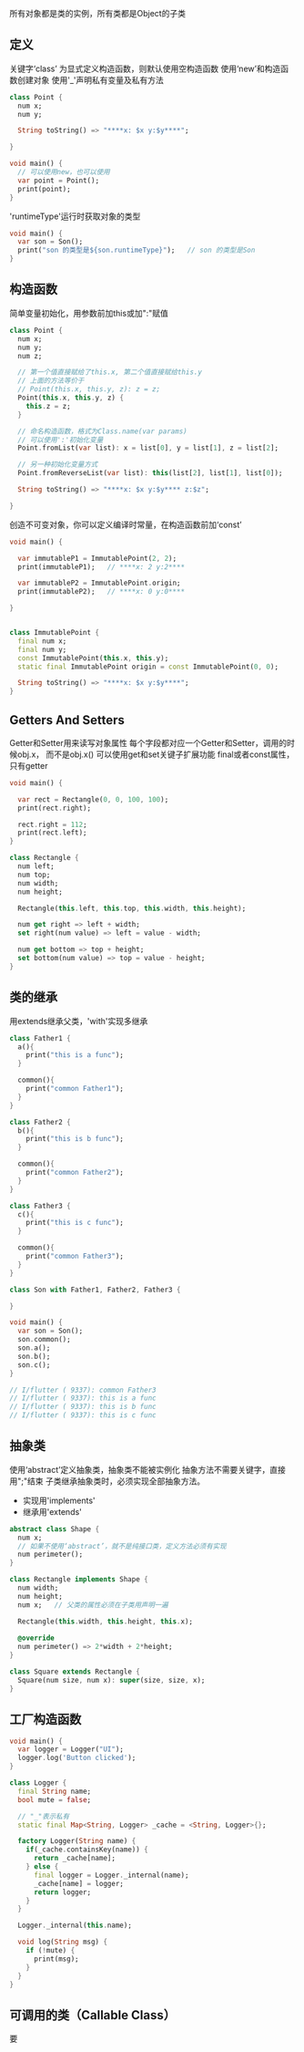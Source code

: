 所有对象都是类的实例，所有类都是Object的子类
## 定义
关键字‘class’
为显式定义构造函数，则默认使用空构造函数
使用‘new’和构造函数创建对象
使用'_'声明私有变量及私有方法
```Dart
class Point {
  num x;
  num y;

  String toString() => "****x: $x y:$y****";

}

void main() {
  // 可以使用new，也可以使用
  var point = Point();
  print(point);	
}

```
'runtimeType'运行时获取对象的类型
```Dart
void main() {
  var son = Son();
  print("son 的类型是${son.runtimeType}");   // son 的类型是Son
}
```

## 构造函数
简单变量初始化，用参数前加this或加":"赋值
```Dart
class Point {
  num x;
  num y;
  num z;

  // 第一个值直接赋给了this.x, 第二个值直接赋给this.y
  // 上面的方法等价于
  // Point(this.x, this.y, z): z = z;
  Point(this.x, this.y, z) {
    this.z = z;
  }

  // 命名构造函数，格式为Class.name(var params)
  // 可以使用':'初始化变量
  Point.fromList(var list): x = list[0], y = list[1], z = list[2];

  // 另一种初始化变量方式
  Point.fromReverseList(var list): this(list[2], list[1], list[0]);

  String toString() => "****x: $x y:$y**** z:$z";

}

```
创造不可变对象，你可以定义编译时常量，在构造函数前加‘const’
```Dart
void main() {

  var immutableP1 = ImmutablePoint(2, 2);
  print(immutableP1);   // ****x: 2 y:2****

  var immutableP2 = ImmutablePoint.origin;
  print(immutableP2);   // ****x: 0 y:0****

}


class ImmutablePoint {
  final num x;
  final num y;
  const ImmutablePoint(this.x, this.y);
  static final ImmutablePoint origin = const ImmutablePoint(0, 0);

  String toString() => "****x: $x y:$y****";
}

```
## Getters And Setters
Getter和Setter用来读写对象属性
每个字段都对应一个Getter和Setter，调用的时候obj.x， 而不是obj.x()
可以使用get和set关键子扩展功能
final或者const属性，只有getter
```Dart
void main() {

  var rect = Rectangle(0, 0, 100, 100);
  print(rect.right);

  rect.right = 112;
  print(rect.left);
}

class Rectangle {
  num left;
  num top;
  num width;
  num height;

  Rectangle(this.left, this.top, this.width, this.height);

  num get right => left + width;
  set right(num value) => left = value - width;

  num get bottom => top + height;
  set bottom(num value) => top = value - height;
}

```
## 类的继承
用extends继承父类，'with'实现多继承
```Dart
class Father1 {
  a(){
    print("this is a func");
  }

  common(){
    print("common Father1");
  }
}

class Father2 {
  b(){
    print("this is b func");
  }

  common(){
    print("common Father2");
  }
}

class Father3 {
  c(){
    print("this is c func");
  }

  common(){
    print("common Father3");
  }
}

class Son with Father1, Father2, Father3 {

}

void main() {
  var son = Son();
  son.common();
  son.a();
  son.b();
  son.c();
}

// I/flutter ( 9337): common Father3
// I/flutter ( 9337): this is a func
// I/flutter ( 9337): this is b func
// I/flutter ( 9337): this is c func
```


## 抽象类
使用‘abstract’定义抽象类，抽象类不能被实例化
抽象方法不需要关键字，直接用";"结束
子类继承抽象类时，必须实现全部抽象方法。
- 实现用'implements'
- 继承用'extends'

```Dart
abstract class Shape {
  num x;
  // 如果不使用‘abstract’，就不是纯接口类，定义方法必须有实现
  num perimeter();
}

class Rectangle implements Shape {
  num width;
  num height;
  num x;   // 父类的属性必须在子类用声明一遍

  Rectangle(this.width, this.height, this.x);
  
  @override
  num perimeter() => 2*width + 2*height;
}

class Square extends Rectangle {
  Square(num size, num x): super(size, size, x);
}

```
## 工厂构造函数

```Dart
void main() {
  var logger = Logger("UI");
  logger.log('Button clicked');
}

class Logger {
  final String name;
  bool mute = false;

  // "_"表示私有
  static final Map<String, Logger> _cache = <String, Logger>{};

  factory Logger(String name) {
    if(_cache.containsKey(name)) {
      return _cache[name];
    } else {
      final logger = Logger._internal(name);
      _cache[name] = logger;
      return logger;
    }
  }

  Logger._internal(this.name);

  void log(String msg) {
    if (!mute) {
      print(msg);
    }
  }
}
```
## 可调用的类（Callable Class）
要